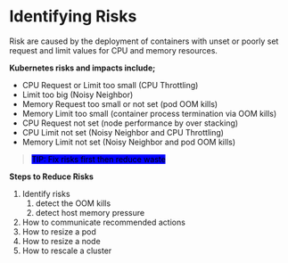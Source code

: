 # Identifying Risks

Risk are caused by the deployment of containers with unset or poorly set request and limit values for CPU and memory resources.

**Kubernetes risks and impacts include;**

* CPU Request or Limit too small (CPU Throttling)
* Limit too big (Noisy Neighbor)
* Memory Request too small or not set (pod OOM kills)
* Memory Limit too small (container process termination via OOM kills)
* CPU Request not set (node performance by over stacking)
* CPU Limit not set (Noisy Neighbor and CPU Throttling)
* Memory Limit not set (Noisy Neighbor and pod OOM kills)

> <mark style="background-color:blue;">TIP: Fix risks first then reduce waste</mark>

**Steps to Reduce Risks**

1. Identify risks
   1. detect the OOM kills&#x20;
   2. detect host memory pressure
2. How to communicate recommended actions
3. How to resize a pod
4. How to resize a node
5. How to rescale a cluster

